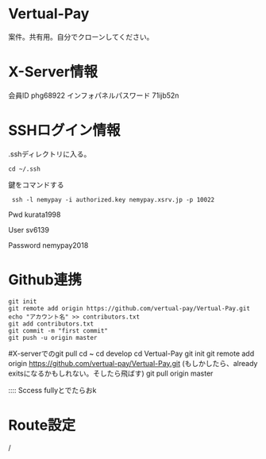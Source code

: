 # Vertual-Pay
案件。共有用。自分でクローンしてください。
# X-Server情報
会員ID
phg68922
インフォパネルパスワード 
71ijb52n
# SSHログイン情報
.sshディレクトリに入る。
```
cd ~/.ssh
```
鍵をコマンドする
```
 ssh -l nemypay -i authorized.key nemypay.xsrv.jp -p 10022
```

Pwd kurata1998

User sv6139

Password nemypay2018

# Github連携
```
git init
git remote add origin https://github.com/vertual-pay/Vertual-Pay.git
echo "アカウント名" >> contributors.txt
git add contributors.txt
git commit -m "first commit"
git push -u origin master
```

#X-serverでのgit pull 
cd ~
cd develop 
cd Vertual-Pay
git init 
git remote add origin https://github.com/vertual-pay/Vertual-Pay.git
(もしかしたら、already exitsになるかもしれない。そしたら飛ばす)
git pull origin master

::::
Sccess fullyとでたらおk

# Route設定
/ 




